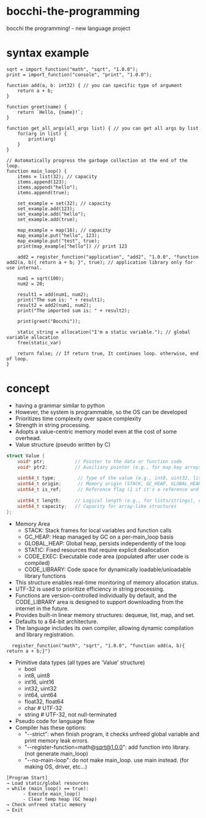 # bocchi-the-programming
bocchi the programming! - new language project

# syntax example
```
sqrt = import_function("math", "sqrt", "1.0.0");
print = import_function("console", "print", "1.0.0");

function add(a, b: int32) { // you can specific type of argument
    return a + b;
}

function greet(name) {
    return `Hello, {name}!`;
}

function get_all_args(all_args list) { // you can get all args by list
    for(arg in list) {
        print(arg)
    }
}

// Automatically progress the garbage collection at the end of the loop.
function main_loop() {
    items = list(32); // capacity
    items.append(123);
    items.append("hello");
    items.append(true);

    set_example = set(32); // capacity
    set_example.add(123);
    set_example.add("hello");
    set_example.add(true);

    map_example = map(16); // capacity
    map_example.put("hello", 123);
    map_example.put("test", true);
    print(map_example["hello"]) // print 123

    add2 = register_function("application", "add2", "1.0.0", "function add2(a, b){ return a + b; }", true); // application library only for use internal.

    num1 = sqrt(100);
    num2 = 20;

    result1 = add(num1, num2);
    print("The sum is: " + result1);
    result2 = add2(num1, num2);
    print("The imported sum is: " + result2);

    print(greet("Bocchi"));
    
    static_string = allocation("I'm a static variable."); // global variable allocation
    free(static_var)

    return false; // If return true, It continues loop. otherwise, end of loop.
}
```

# concept
- having a grammar similar to python
- However, the system is programmable, so the OS can be developed
- Prioritizes time complexity over space complexity
- Strength in string processing.
- Adopts a value-centric memory model even at the cost of some overhead.
- Value structure (pseudo written by C)
```c
struct Value {
    void* ptr;           // Pointer to the data or function code
    void* ptr2;          // Auxiliary pointer (e.g., for map key arrays, closure captures, etc.)

    uint64_t type;        // Type of the value (e.g., int8, uint32, list, map, string, function, etc.)
    uint64_t origin;      // Memory origin (STACK, GC_HEAP, GLOBAL_HEAP, STATIC, CODE)
    uint64_t is_ref;      // Reference flag (1 if it's a reference and should not be deallocated)

    uint64_t length;     // Logical length (e.g., for lists/strings), or the actual value for integers
    uint64_t capacity;   // Capacity for array-like structures
};
```
- Memory Area
  - STACK: Stack frames for local variables and function calls
  - GC_HEAP: Heap managed by GC on a per-main_loop basis
  - GLOBAL_HEAP: Global heap, persists independently of the loop
  - STATIC: Fixed resources that require explicit deallocation
  - CODE_EXEC: Executable code area (populated after user code is compiled)
  - CODE_LIBRARY: Code space for dynamically loadable/unloadable library functions
- This structure enables real-time monitoring of memory allocation status.
- UTF-32 is used to prioritize efficiency in string processing.
- Functions are version-controlled individually by default, and the CODE_LIBRARY area is designed to support downloading from the internet in the future.
- Provides built-in linear memory structures: dequeue, list, map, and set.
- Defaults to a 64-bit architecture.
- The language includes its own compiler, allowing dynamic compilation and library registration.
```
  register_function("math", "sqrt", "1.0.0", "function add(a, b){ return a + b;}")
```
- Primitive data types (all types are 'Value' structure)
  - bool
  - int8,  uint8
  - int16, uint16
  - int32, uint32
  - int64, uint64
  - float32, float64
  - char  # UTF-32
  - string  # UTF-32, not null-terminated
- Pseudo code for language flow
- Compiler has these options:
  - "--strict": when finish program, it checks unfreed global variable and print memory leak errors.
  - "--register-function=math@sqrt@1.0.0": add function into library. (not generate main_loop)
  - "--no-main-loop": do not make main_loop. use main instead. (for making OS, driver, etc...)
```
[Program Start]
→ Load static/global resources
→ while (main_loop() == true):
      - Execute main_loop()
      - Clear temp heap (GC heap)
→ Check unfreed static memory
→ Exit
```
